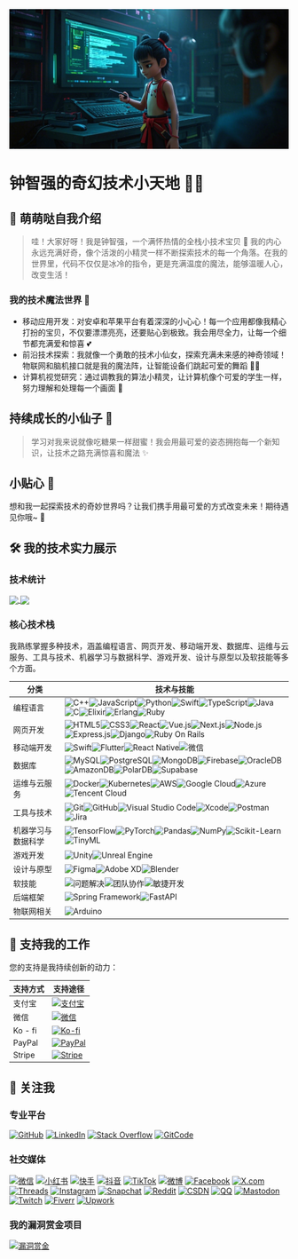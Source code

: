 <img align="center" src="https://github.com/ctkqiang/ctkqiang/blob/main/assets/%E6%97%A5%E5%B8%B8%E9%97%AE%E5%80%99.png?raw=true?raw=true">

# 钟智强的奇幻技术小天地 🌈✨

## 👀 萌萌哒自我介绍 

> 哇！大家好呀！我是钟智强，一个满怀热情的全栈小技术宝贝 🎀 我的内心永远充满好奇，像个活泼的小精灵一样不断探索技术的每一个角落。在我的世界里，代码不仅仅是冰冷的指令，更是充满温度的魔法，能够温暖人心，改变生活！

### 我的技术魔法世界 🌟

- 移动应用开发：对安卓和苹果平台有着深深的小心心！每一个应用都像我精心打扮的宝贝，不仅要漂漂亮亮，还要贴心到极致。我会用尽全力，让每一个细节都充满爱和惊喜 💕
- 前沿技术探索：我就像一个勇敢的技术小仙女，探索充满未来感的神奇领域！物联网和脑机接口就是我的魔法阵，让智能设备们跳起可爱的舞蹈 🧚‍♀️
- 计算机视觉研究：通过调教我的算法小精灵，让计算机像个可爱的学生一样，努力理解和处理每一个画面 🌈

## 持续成长的小仙子 🌱

> 学习对我来说就像吃糖果一样甜蜜！我会用最可爱的姿态拥抱每一个新知识，让技术之路充满惊喜和魔法 ✨

## 小贴心 🍬
想和我一起探索技术的奇妙世界吗？让我们携手用最可爱的方式改变未来！期待遇见你哦~ 💖

## 🛠️ 我的技术实力展示
### 技术统计
<a href="你的技术统计页面链接1">
  <img height=200 align="center" src="https://my-stats-43gk.vercel.app/api?username=ctkqiang&show_icons=true&theme=dracula&hide=contribs&show=discussions_answered&rank_icon=github&include_all_commits=true&card_width=200&locale=cn" />
</a>
<a href="你的技术统计页面链接2">
  <img height=200 align="center" src="https://my-stats-43gk.vercel.app/api/top-langs/?username=ctkqiang&hide=html,scss,css,tex,makefile&langs_count=8&layout=compact&theme=dracula&card_width=200&locale=cn" />
</a>

### 核心技术栈
我熟练掌握多种技术，涵盖编程语言、网页开发、移动端开发、数据库、运维与云服务、工具与技术、机器学习与数据科学、游戏开发、设计与原型以及软技能等多个方面。

|分类|技术与技能|
| ---- | ---- |
|编程语言|![C++](https://img.shields.io/badge/C%2B%2B-00599C?style=for-the-badge&logo=c%2B%2B&logoColor=white)![JavaScript](https://img.shields.io/badge/JavaScript-323330?style=for-the-badge&logo=javascript&logoColor=F7DF1E)![Python](https://img.shields.io/badge/Python-FFD43B?style=for-the-badge&logo=python&logoColor=blue)![Swift](https://img.shields.io/badge/Swift-FA7343?style=for-the-badge&logo=swift&logoColor=white)![TypeScript](https://img.shields.io/badge/typescript-%23007ACC.svg?style=for-the-badge&logo=typescript&logoColor=white)![Java](https://img.shields.io/badge/Java-ED8B00?style=for-the-badge&logo=openjdk&logoColor=white)![C](https://img.shields.io/badge/C-A8B9CC?style=for-the-badge&logo=c&logoColor=white)![Elixir](https://img.shields.io/badge/Elixir-6600E3?style=for-the-badge&logo=elixir&logoColor=white)![Erlang](https://img.shields.io/badge/Erlang-990000?style=for-the-badge&logo=erlang&logoColor=white)![Ruby](https://img.shields.io/badge/Ruby-CC342D?style=for-the-badge&logo=ruby&logoColor=white)|
|网页开发|![HTML5](https://img.shields.io/badge/HTML5-E34F26?style=for-the-badge&logo=html5&logoColor=white)![CSS3](https://img.shields.io/badge/CSS3-1572B6?style=for-the-badge&logo=css3&logoColor=white)![React](https://img.shields.io/badge/React-20232A?style=for-the-badge&logo=react&logoColor=61DAFB)![Vue.js](https://img.shields.io/badge/Vue.js-35495E?style=for-the-badge&logo=vuedotjs&logoColor=4FC08D)![Next.js](https://img.shields.io/badge/next.js-35495E?style=for-the-badge&logo=nextdotjs&logoColor=4FC08D)![Node.js](https://img.shields.io/badge/Node.js-339933?style=for-the-badge&logo=nodedotjs&logoColor=white)![Express.js](https://img.shields.io/badge/Express.js-000000?style=for-the-badge&logo=express&logoColor=white)![Django](https://img.shields.io/badge/Django-092E20?style=for-the-badge&logo=django&logoColor=white)![Ruby On Rails](https://img.shields.io/badge/Ruby%20On%20Rails-CC0000?style=for-the-badge&logo=rubyonrails&logoColor=white)|
|移动端开发|![Swift](https://img.shields.io/badge/Swift-FA7343?style=for-the-badge&logo=swift&logoColor=white)![Flutter](https://img.shields.io/badge/Flutter-02569B?style=for-the-badge&logo=flutter&logoColor=white)![React Native](https://img.shields.io/badge/React_Native-20232A?style=for-the-badge&logo=react&logoColor=61DAFB)![微信](https://img.shields.io/badge/WeChat-7bb32e?style=for-the-badge&logo=wechat&logoColor=white)|
|数据库|![MySQL](https://img.shields.io/badge/MySQL-005C84?style=for-the-badge&logo=mysql&logoColor=white)![PostgreSQL](https://img.shields.io/badge/PostgreSQL-316192?style=for-the-badge&logo=postgresql&logoColor=white)![MongoDB](https://img.shields.io/badge/MongoDB-4EA94B?style=for-the-badge&logo=mongodb&logoColor=white)![Firebase](https://img.shields.io/badge/Firebase-FFCA28?style=for-the-badge&logo=firebase&logoColor=black)![OracleDB](https://img.shields.io/badge/OracleDB-F80000?style=for-the-badge&logo=oracle&logoColor=white)![AmazonDB](https://img.shields.io/badge/AmazonDB-FF9900?style=for-the-badge&logo=amazonaws&logoColor=white)![PolarDB](https://img.shields.io/badge/PolarDB-009900?style=for-the-badge&logo=polardb&logoColor=white)![Supabase](https://img.shields.io/badge/Supabase-3880FF?style=for-the-badge&logo=supabase&logoColor=white)|
|运维与云服务|![Docker](https://img.shields.io/badge/Docker-2CA5E0?style=for-the-badge&logo=docker&logoColor=white)![Kubernetes](https://img.shields.io/badge/Kubernetes-326CE5?style=for-the-badge&logo=kubernetes&logoColor=white)![AWS](https://img.shields.io/badge/AWS-%23FF9900.svg?style=for-the-badge&logo=amazon-aws&logoColor=white)![Google Cloud](https://img.shields.io/badge/Google_Cloud-4285F4?style=for-the-badge&logo=google-cloud&logoColor=white)![Azure](https://img.shields.io/badge/Azure-0089D6?style=for-the-badge&logo=microsoft-azure&logoColor=white)![Tencent Cloud](https://img.shields.io/badge/Tencent%20Cloud-00C2FF?style=for-the-badge&logo=tencentcloud&logoColor=white)|
|工具与技术|![Git](https://img.shields.io/badge/Git-F05032?style=for-the-badge&logo=git&logoColor=white)![GitHub](https://img.shields.io/badge/GitHub-100000?style=for-the-badge&logo=github&logoColor=white)![Visual Studio Code](https://img.shields.io/badge/Visual_Studio_Code-0078D4?style=for-the-badge&logo=visual%20studio%20code&logoColor=white)![Xcode](https://img.shields.io/badge/Xcode-147EFB?style=for-the-badge&logo=xcode&logoColor=white)![Postman](https://img.shields.io/badge/Postman-FF6C37?style=for-the-badge&logo=postman&logoColor=white)![Jira](https://img.shields.io/badge/Jira-0052CC?style=for-the-badge&logo=jira&logoColor=white)|
|机器学习与数据科学|![TensorFlow](https://img.shields.io/badge/TensorFlow-FF6F00?style=for-the-badge&logo=tensorflow&logoColor=white)![PyTorch](https://img.shields.io/badge/PyTorch-EE4C2C?style=for-the-badge&logo=pytorch&logoColor=white)![Pandas](https://img.shields.io/badge/Pandas-2C2D72?style=for-the-badge&logo=pandas&logoColor=white)![NumPy](https://img.shields.io/badge/Numpy-013243?style=for-the-badge&logo=numpy&logoColor=white)![Scikit-Learn](https://img.shields.io/badge/Scikit_Learn-F7931E?style=for-the-badge&logo=scikit-learn&logoColor=white)![TinyML](https://img.shields.io/badge/TinyML-0078D4?style=for-the-badge&logo=tinyML&logoColor=white)|
|游戏开发|![Unity](https://img.shields.io/badge/Unity-100000?style=for-the-badge&logo=unity&logoColor=white)![Unreal Engine](https://img.shields.io/badge/Unreal_Engine-0E1128?style=for-the-badge&logo=unreal-engine&logoColor=white)|
|设计与原型|![Figma](https://img.shields.io/badge/Figma-F24E1E?style=for-the-badge&logo=figma&logoColor=white)![Adobe XD](https://img.shields.io/badge/Adobe%20XD-FF61F6?style=for-the-badge&logo=adobe%20xd&logoColor=white)![Blender](https://img.shields.io/badge/Blender-F5792A?style=for-the-badge&logo=blender&logoColor=white)|
|软技能|![问题解决](https://img.shields.io/badge/问题解决-FF6F61?style=for-the-badge&logo=&logoColor=white)![团队协作](https://img.shields.io/badge/团队协作-4A90E2?style=for-the-badge&logo=&logoColor=white)![敏捷开发](https://img.shields.io/badge/敏捷开发-009688?style=for-the-badge&logo=&logoColor=white)|
|后端框架|![Spring Framework](https://img.shields.io/badge/Spring%20Framework-6DB33F?style=for-the-badge&logo=spring&logoColor=white)![FastAPI](https://img.shields.io/badge/FastAPI-009688?style=for-the-badge&logo=fastapi&logoColor=white)|
|物联网相关|![Arduino](https://img.shields.io/badge/Arduino-00979D?style=for-the-badge&logo=arduino&logoColor=white)|



## 🤝 支持我的工作
您的支持是我持续创新的动力：

|支持方式|支持途径|
| ---- | ---- |
|支付宝|[<img src="https://img.shields.io/badge/alipay-00A1E9?style=for-the-badge&logo=alipay&logoColor=white" alt="支付宝" onclick="window.open('https://qr.alipay.com/fkx19369scgxdrkv8mxso92');">](https://qr.alipay.com/fkx19369scgxdrkv8mxso92)|
|微信|[<img src="https://img.shields.io/badge/微信-07C160?style=for-the-badge&logo=wechat&logoColor=white" alt="微信" onclick="window.open('https://raw.githubusercontent.com/ctkqiang/ctkqiang/refs/heads/main/assets/IMG_9859.JPG');">](https://raw.githubusercontent.com/ctkqiang/ctkqiang/refs/heads/main/assets/IMG_9859.JPG)|
|Ko - fi|[<img src="https://img.shields.io/badge/Ko--fi-F16061?style=for-the-badge&logo=ko-fi&logoColor=white" alt="Ko-fi" onclick="window.open('https://ko-fi.com/F1F5VCZJU');">](https://ko-fi.com/F1F5VCZJU)|
|PayPal|[<img src="https://img.shields.io/badge/PayPal-00457C?style=for-the-badge&logo=paypal&logoColor=white" alt="PayPal" onclick="window.open('https://www.paypal.com/paypalme/ctkqiang');">](https://www.paypal.com/paypalme/ctkqiang)|
|Stripe|[<img src="https://img.shields.io/badge/Stripe-626CD9?style=for-the-badge&logo=Stripe&logoColor=white" alt="Stripe" onclick="window.open('https://donate.stripe.com/00gg2nefu6TK1LqeUY');">](https://donate.stripe.com/00gg2nefu6TK1LqeUY)|


## 📱 关注我
### 专业平台
[![GitHub](https://img.shields.io/badge/GitHub-100000?style=for-the-badge&logo=github&logoColor=white)](https://github.com/ctkqiang)
[![LinkedIn](https://img.shields.io/badge/LinkedIn-0077B5?style=for-the-badge&logo=linkedin&logoColor=white)](https://www.linkedin.com/in/ctkqiang/)
[![Stack Overflow](https://img.shields.io/badge/Stack_Overflow-FE7A16?style=for-the-badge&logo=stack-overflow&logoColor=white)](https://stackoverflow.com/users/10758321/%e9%92%9f%e6%99%ba%e5%bc%ba)
[![GitCode](https://img.shields.io/badge/GitCode-white?style=for-the-badge&logo=git&logoColor=white&color=red)](https://gitcode.com/ctkqiang_sr)

### 社交媒体
[![微信](https://img.shields.io/badge/微信-07C160?style=for-the-badge&logo=wechat&logoColor=white)](https://github.com/ctkqiang/ctkqiang/blob/main/assets/WechatIMG56.jpg?raw=true)
[![小红书](https://img.shields.io/badge/小红书-FF2442?style=for-the-badge&logo=xiaohongshu&logoColor=white)](https://www.xiaohongshu.com/user/profile/5dd25c5e000000000100bd7c?xhsshare=userQrCode)
[![快手](https://img.shields.io/badge/快手-FF5000?style=for-the-badge&logo=kuaishou&logoColor=white)](https://v.kuaishou.com/f/X-2dOFZvrBXhg3qR)
[![抖音](https://img.shields.io/badge/抖音-000000?style=for-the-badge&logo=tiktok&logoColor=white)](https://v.douyin.com/ifnLNHT7/)
[![TikTok](https://img.shields.io/badge/TikTok-000000?style=for-the-badge&logo=tiktok&logoColor=white)](https://www.tiktok.com/@ctkqiang)
[![微博](https://img.shields.io/badge/微博-E6162D?style=for-the-badge&logo=sina-weibo&logoColor=white)](https://weibo.com/u/7815275485)
[![Facebook](https://img.shields.io/badge/Facebook-1877F2?style=for-the-badge&logo=facebook&logoColor=white)](https://www.facebook.com/JohnMelodyme/)
[![X.com](https://img.shields.io/badge/X.com-000000?style=for-the-badge&logo=x&logoColor=white)](https://x.com/ctkqiang)
[![Threads](https://img.shields.io/badge/Threads-000000?style=for-the-badge&logo=threads&logoColor=white)](https://www.threads.net/@ctkqiang)
[![Instagram](https://img.shields.io/badge/Instagram-E4405F?style=for-the-badge&logo=instagram&logoColor=white)](https://instagram.com/ctkqiang)
[![Snapchat](https://img.shields.io/badge/Snapchat-FFFC00?style=for-the-badge&logo=snapchat&logoColor=black)](https://www.snapchat.com/add/ctkqiang)
[![Reddit](https://img.shields.io/badge/Reddit-FF4500?style=for-the-badge&logo=reddit&logoColor=white)](https://www.reddit.com/user/Johnmelodyme/)
[![CSDN](https://img.shields.io/badge/CSDN-FF0000?style=for-the-badge&logo=csdn&logoColor=white)](https://blog.csdn.net/tsz520eee?spm=1000.2115.3001.5343)
[![QQ](https://img.shields.io/badge/QQ-000000?style=for-the-badge&logo=qq&logoColor=white)](https://user.qzone.qq.com/3072486255)
[![Mastodon](https://img.shields.io/badge/Mastodon-6364FF?style=for-the-badge&logo=mastodon&logoColor=white)](https://mastodon.social/@ctkqiang)
[![Twitch](https://img.shields.io/badge/Twitch-9146FF?style=for-the-badge&logo=twitch&logoColor=white)](https://twitch.tv/ctkqiang)
[![Fiverr](https://img.shields.io/badge/Fiverr-1DBF73?style=for-the-badge&logo=fiverr&logoColor=white)](https://www.fiverr.com/johnmelodyme)
[![Upwork](https://img.shields.io/badge/Upwork-6FDA44?style=for-the-badge&logo=upwork&logoColor=white)](https://www.upwork.com/freelancers/~01021ae2c72056a7d4) 



### 我的漏洞赏金项目
[![漏洞赏金](https://img.shields.io/badge/漏洞赏金-orange?style=for-the-badge&logo=hackthebox)](https://www.ctkqiang.xin/bug-bounty-journal)

